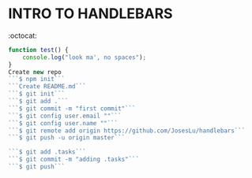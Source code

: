 # INTRO TO HANDLEBARS

:octocat: 

```javascript
function test() {
	console.log("look ma', no spaces");
}
Create new repo
```$ npm init```
```Create README.md```
```$ git init```
```$ git add .```
```$ git commit -m "first commit"```
```$ git config user.email ""```
```$ git config user.name ""```
```$ git remote add origin https://github.com/JosesLu/handlebars```
```$ git push -u origin master```

```$ git add .tasks```
```$ git commit -m "adding .tasks"```
```$ git push```
